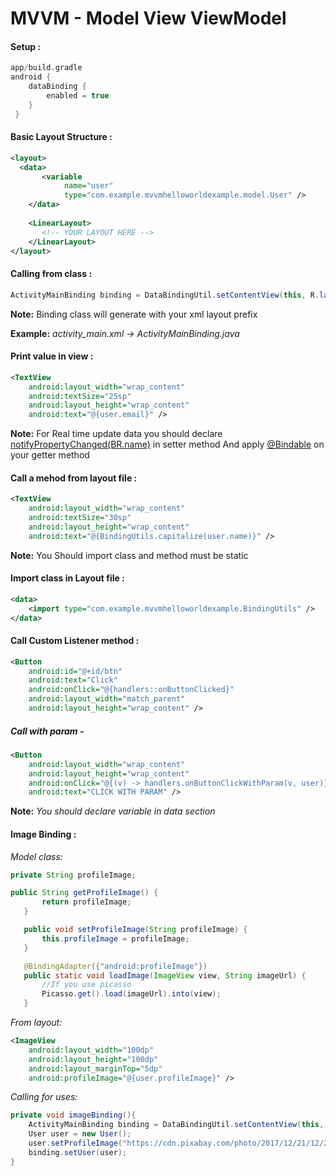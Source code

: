 # MVVM - Model View ViewModel

#### Setup :
```gradle
app/build.gradle
android {
    dataBinding {
        enabled = true
    }
 }  
```
#### Basic Layout Structure :

```xml
<layout>
  <data>
       <variable
            name="user"
            type="com.example.mvvmhelloworldexample.model.User" />
    </data>
 
    <LinearLayout>
       <!-- YOUR LAYOUT HERE -->
    </LinearLayout>
</layout>
```
#### Calling from class :

```java
ActivityMainBinding binding = DataBindingUtil.setContentView(this, R.layout.activity_main);
```

**Note:** Binding class will generate with your xml layout prefix 

**Example:** *activity_main.xml -> ActivityMainBinding.java*

#### Print value in view :
```xml
<TextView
    android:layout_width="wrap_content"
    android:textSize="25sp"
    android:layout_height="wrap_content"
    android:text="@{user.email}" />
```
**Note:** For Real time update data you should declare [notifyPropertyChanged(BR.name)]() in setter method And apply [@Bindable]() on your getter method

#### Call a mehod from layout file :
```xml
<TextView
	android:layout_width="wrap_content"
	android:textSize="30sp"
	android:layout_height="wrap_content"
	android:text="@{BindingUtils.capitalize(user.name)}" />
```
**Note:** You Should import class and method must be static

#### Import class in Layout file :
```xml
<data>
	<import type="com.example.mvvmhelloworldexample.BindingUtils" />
</data>
```
#### Call Custom Listener method :
```xml
<Button
    android:id="@+id/btn"
    android:text="Click"
    android:onClick="@{handlers::onButtonClicked}"
    android:layout_width="match_parent"
    android:layout_height="wrap_content" />
 ```
 ##### Call with param -
 ```xml
 <Button
     android:layout_width="wrap_content"
     android:layout_height="wrap_content"
     android:onClick="@{(v) -> handlers.onButtonClickWithParam(v, user)}"
     android:text="CLICK WITH PARAM" />
 ```
 **Note:** *You should declare variable in data section*
 
 #### Image Binding :
 *Model class:*
 ```java
 private String profileImage;
 
 public String getProfileImage() {
        return profileImage;
    }

    public void setProfileImage(String profileImage) {
        this.profileImage = profileImage;
    }

    @BindingAdapter({"android:profileImage"})
    public static void loadImage(ImageView view, String imageUrl) {
        //If you use picasso
        Picasso.get().load(imageUrl).into(view);
    }
```
*From layout:*
```xml
<ImageView
    android:layout_width="100dp"
    android:layout_height="100dp"
    android:layout_marginTop="5dp"
    android:profileImage="@{user.profileImage}" />
```
*Calling for uses:*
```java
private void imageBinding(){
    ActivityMainBinding binding = DataBindingUtil.setContentView(this, R.layout.activity_main);
    User user = new User();
    user.setProfileImage("https://cdn.pixabay.com/photo/2017/12/21/12/26/glowworm-3031704_960_720.jpg");
    binding.setUser(user);
}
```

